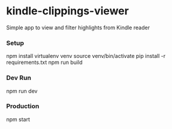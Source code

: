 # kindle-clippings-viewer
Simple app to view and filter highlights from Kindle reader

### Setup
npm install 
virtualenv venv
source venv/bin/activate
pip install -r requirements.txt
npm run build

### Dev Run
npm run dev

### Production
npm start
